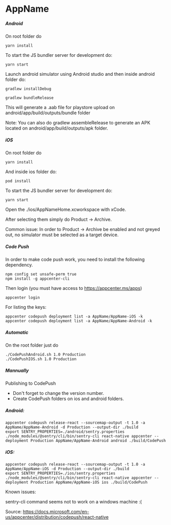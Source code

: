 # AppName

##### Android

On root folder do

```
yarn install
```

To start the JS bundler server for development do:

```
yarn start
```

Launch android simulator using Android studio and then inside android folder do:

```
gradlew installDebug
```

```
gradlew bundleRelease
```

This will generate a .aab file for playstore upload on android/app/build/outputs/bundle folder

Note: You can also do gradlew assembleRelease to generate an APK located on android/app/build/outputs/apk folder.

##### iOS

On root folder do

```
yarn install
```

And inside ios folder do:

```
pod install
```

To start the JS bundler server for development do:

```
yarn start
```

Open the ./ios/AppNameHome.xcworkspace with xCode.

After selecting them simply do Product -> Archive.

Common issue: In order to Product -> Archive be enabled and not greyed out, no simulator must be selected as a target device.

##### Code Push

In order to make code push work, you need to install the following dependency.

```
npm config set unsafe-perm true
npm install -g appcenter-cli
```

Then login (you must have access to https://appcenter.ms/apps)

```
appcenter login
```

For listing the keys:

```
appcenter codepush deployment list -a AppName/AppName-iOS -k
appcenter codepush deployment list -a AppName/AppName-Android -k
```

##### Automatic

On the root folder just do

```
./CodePushAndroid.sh 1.0 Production
./CodePushIOS.sh 1.0 Production
```

##### Mannually

Publishing to CodePush

- Don't forget to change the version number.
- Create CodePush folders on ios and android folders.

##### Android:

```
appcenter codepush release-react --sourcemap-output -t 1.0 -a AppName/AppName-Android -d Production --output-dir ./build
export SENTRY_PROPERTIES=./android/sentry.properties
./node_modules/@sentry/cli/bin/sentry-cli react-native appcenter --deployment Production AppName/AppName-Android android ./build/CodePush
```

##### iOS:

```
appcenter codepush release-react --sourcemap-output -t 1.0 -a AppName/AppName-iOS -d Production --output-dir ./build
export SENTRY_PROPERTIES=./ios/sentry.properties
./node_modules/@sentry/cli/bin/sentry-cli react-native appcenter --deployment Production AppName/AppName-iOS ios ./build/CodePush
```

Known issues:

sentry-cli command seems not to work on a windows machine :(

Source: https://docs.microsoft.com/en-us/appcenter/distribution/codepush/react-native
